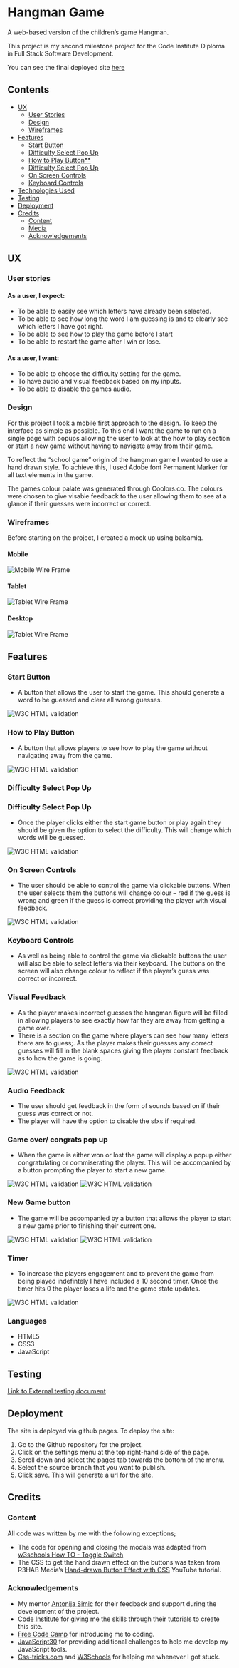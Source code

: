 # **Hangman Game**

A web-based version of the children’s game Hangman. 

This project is my second milestone project for the Code Institute Diploma in Full Stack Software Development.

You can see the final deployed site [here](https://john-mcpherson.github.io/JavaScript-Essentials-Portfolio-Project/)

## **Contents**
* [UX](#ux)
    * [User Stories](#user-stories)
    * [Design](#design)
    * [Wireframes](#wireframes)
* [Features](#features) 
    * [Start Button](#start-button)
    * [Difficulty Select Pop Up](#difficulty-select-pop-up)
    * [How to Play Button**](#how-to-play-button)
    * [Difficulty Select Pop Up ](#difficulty-select-pop-up )
    * [On Screen Controls](#on-screen-controls)
    * [Keyboard Controls](#keyboard-controls)
* [Technologies Used](technologies-used)
* [Testing](#testing)
* [Deployment](#deployment)
* [Credits](#credits)
    * [Content](#content)
    * [Media](#media)
    * [Acknowledgements](#acknowledgements)



## **UX**

### **User stories**

#### As a user, I expect:
* To be able to easily see which letters have already been selected. 
* To be able to see how long the word I am guessing is and to clearly see which letters I have got right.  
* To be able to see how to play the game before I start 
* To be able to restart the game after I win or lose. 

#### As a user, I want:
* To be able to choose the difficulty setting for the game.
* To have audio and visual feedback based on my inputs.
* To be able to disable the games audio. 

### **Design**
For this project I took a mobile first approach to the design. To keep the interface as simple as possible. To this end I want the game to run on a single page with popups allowing the user to look at the how to play section or start a new game without having to navigate away from their game. 

To reflect the “school game” origin of the hangman game I wanted to use a hand drawn style. To achieve this, I used Adobe font Permanent Marker for all text elements in the game. 

The games colour palate was generated through Coolors.co. The colours were chosen to give visable feedback to the user allowing them to see at a glance if their guesses were incorrect or correct. 
 

### **Wireframes**

Before starting on the project, I created a mock up using balsamiq. 

#### **Mobile**
![Mobile Wire Frame](./assets/images/readme-images/hangman-mobile-wf.png)

#### **Tablet**
![Tablet Wire Frame](./assets/images/readme-images/hangman-tablet-wf.png)

#### **Desktop**
![Tablet Wire Frame](./assets/images/readme-images/hangman-desktop-wf.png)

## **Features**

### **Start Button**
 * A button that allows the user to start the game. This should generate a word to be guessed and clear all wrong guesses.

![W3C HTML validation ](./assets/images/readme-images/example-start-btn.jpg)


### **How to Play Button**
 * A button that allows players to see how to play the game without navigating away from the game.  

 ![W3C HTML validation ](./assets/images/readme-images/example-how-to-btn.jpg)
### **Difficulty Select Pop Up**

### **Difficulty Select Pop Up**
 * Once the player clicks either the start game button or play again they should be given the option to select the difficulty. This will change which words will be guessed.  

 ![W3C HTML validation ](./assets/images/readme-images/example-difficulty-selector.jpg) 

### **On Screen Controls**
 * The user should  be able to control the game via clickable buttons. When the user selects them the buttons will change colour – red if the guess is wrong and green if the guess is correct providing the player with visual feedback. 
 
 ![W3C HTML validation ](./assets/images/readme-images/example-controls.jpg) 
### **Keyboard Controls**
 * As well as being able to control the game via clickable buttons the user will also be able to select letters via their keyboard.  The buttons on the screen will also change colour to reflect if the player’s guess was correct or incorrect. 

### **Visual Feedback**
 * As the player makes incorrect guesses the hangman figure will be filled in allowing players to see exactly how far they are away from getting a game over. 
* There is a section on the game where players can see how many letters there are to guess;. As the player makes their guesses any correct guesses will fill in the blank spaces giving the player constant feedback as to how the game is going.

 ![W3C HTML validation ](./assets/images/readme-images/example-feedback.jpg) 

### **Audio Feedback**
 * The user should  get feedback in the form of sounds based on if their guess was correct or not. 
* The player will have the option to disable the sfxs if required. 

### **Game over/ congrats pop up**
 * When the game is either won or lost the game will display a popup either congratulating or commiserating the player. This will be accompanied by a button prompting the player to start a new game. 

  ![W3C HTML validation ](./assets/images/readme-images/example-game-over.jpg)   ![W3C HTML validation ](./assets/images/readme-images/example-congrats.jpg) 

### **New Game button**
 * The game will be accompanied by a button that allows the player to start a new game prior to finishing their current one.   

  ![W3C HTML validation ](./assets/images/readme-images/example-game-over.jpg)   ![W3C HTML validation ](./assets/images/readme-images/example-congrats.jpg) 
 ### **Timer**
 * To increase the players engagement and to prevent the game from being played indefintely I have included a 10 second timer. Once the timer hits 0 the player loses a life and the game state updates. 

  ![W3C HTML validation ](./assets/images/readme-images/example-timer.jpg) 

### **Languages** 

* HTML5
* CSS3
* JavaScript

## **Testing**

[Link to External testing document](./TESTING.md)

## **Deployment**

The site is deployed via github pages. To deploy the site:

1. Go to the Github repository for the project.
2. Click on the settings menu at the top right-hand side of the page. 
3. Scroll down and select the pages tab towards the bottom of the menu. 
4. Select the source branch that you want to publish. 
5. Click save. This will generate a url for the site.  

## **Credits**

### **Content**

All code was written by me with the following exceptions; 
* The code for opening and closing the modals was adapted from [w3schools How TO - Toggle Switch](https://www.w3schools.com/howto/howto_css_switch.asp)
* The CSS to get the hand drawn effect on the buttons was taken from R3HAB Media’s [Hand-drawn Button Effect with CSS](https://www.youtube.com/watch?v=oJK7Y9cCPSQ) YouTube tutorial. 

### **Acknowledgements** 

* My mentor [Antonija Simic](https://github.com/tonkec) for their feedback and support during the development of the project. 
* [Code Institute](https://codeinstitute.net/) for giving me the skills through their tutorials to create this site. 
* [Free Code Camp](https://www.freecodecamp.org/) for introducing me to coding. 
* [JavaScript30]( https://javascript30.com/) for providing additional challenges to help me develop my JavaScript tools. 
* [Css-tricks.com](https://css-tricks.com/) and [W3Schools](https://www.w3schools.com/) for helping me whenever I got stuck. 

